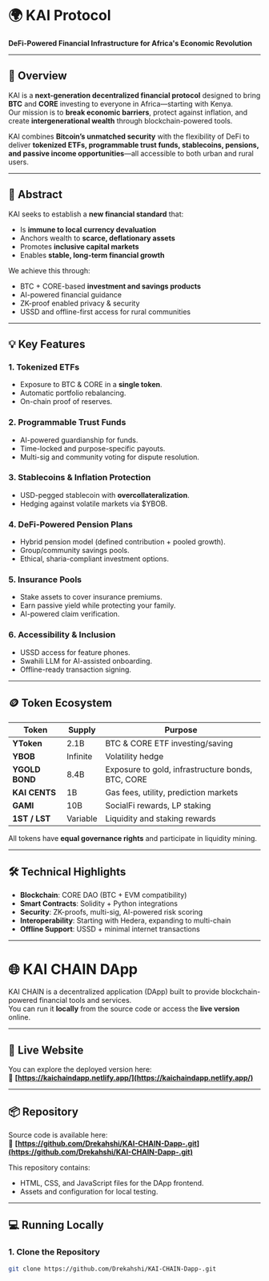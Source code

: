
# 🌍 KAI Protocol  
**DeFi-Powered Financial Infrastructure for Africa's Economic Revolution**

---

## 📌 Overview
KAI is a **next-generation decentralized financial protocol** designed to bring **BTC** and **CORE** investing to everyone in Africa—starting with Kenya.  
Our mission is to **break economic barriers**, protect against inflation, and create **intergenerational wealth** through blockchain-powered tools.

KAI combines **Bitcoin’s unmatched security** with the flexibility of DeFi to deliver **tokenized ETFs, programmable trust funds, stablecoins, pensions, and passive income opportunities**—all accessible to both urban and rural users.

---

## 🔹 Abstract
KAI seeks to establish a **new financial standard** that:
- Is **immune to local currency devaluation**
- Anchors wealth to **scarce, deflationary assets**
- Promotes **inclusive capital markets**  
- Enables **stable, long-term financial growth**

We achieve this through:
- BTC + CORE-based **investment and savings products**
- AI-powered financial guidance
- ZK-proof enabled privacy & security
- USSD and offline-first access for rural communities

---

## 💡 Key Features
### **1. Tokenized ETFs**
- Exposure to BTC & CORE in a **single token**.
- Automatic portfolio rebalancing.
- On-chain proof of reserves.

### **2. Programmable Trust Funds**
- AI-powered guardianship for funds.
- Time-locked and purpose-specific payouts.
- Multi-sig and community voting for dispute resolution.

### **3. Stablecoins & Inflation Protection**
- USD-pegged stablecoin with **overcollateralization**.
- Hedging against volatile markets via $YBOB.

### **4. DeFi-Powered Pension Plans**
- Hybrid pension model (defined contribution + pooled growth).
- Group/community savings pools.
- Ethical, sharia-compliant investment options.

### **5. Insurance Pools**
- Stake assets to cover insurance premiums.
- Earn passive yield while protecting your family.
- AI-powered claim verification.

### **6. Accessibility & Inclusion**
- USSD access for feature phones.
- Swahili LLM for AI-assisted onboarding.
- Offline-ready transaction signing.

---

## 🪙 Token Ecosystem
| Token       | Supply     | Purpose |
|-------------|-----------|---------|
| **YToken**  | 2.1B       | BTC & CORE ETF investing/saving |
| **YBOB**    | Infinite   | Volatility hedge |
| **YGOLD BOND** | 8.4B  | Exposure to gold, infrastructure bonds, BTC, CORE |
| **KAI CENTS** | 1B     | Gas fees, utility, prediction markets |
| **GAMI**    | 10B       | SocialFi rewards, LP staking |
| **1ST / LST** | Variable | Liquidity and staking rewards |

All tokens have **equal governance rights** and participate in liquidity mining.

---

## 🛠 Technical Highlights
- **Blockchain**: CORE DAO (BTC + EVM compatibility)
- **Smart Contracts**: Solidity + Python integrations
- **Security**: ZK-proofs, multi-sig, AI-powered risk scoring
- **Interoperability**: Starting with Hedera, expanding to multi-chain
- **Offline Support**: USSD + minimal internet transactions


---



# 🌐 KAI CHAIN DApp

KAI CHAIN is a decentralized application (DApp) built to provide blockchain-powered financial tools and services.  
You can run it **locally** from the source code or access the **live version** online.

---

## 🚀 Live Website

You can explore the deployed version here:  
🔗 **[https://kaichaindapp.netlify.app/](https://kaichaindapp.netlify.app/)**

---

## 📦 Repository

Source code is available here:  
🔗 **[https://github.com/Drekahshi/KAI-CHAIN-Dapp-.git](https://github.com/Drekahshi/KAI-CHAIN-Dapp-.git)**

This repository contains:
- HTML, CSS, and JavaScript files for the DApp frontend.
- Assets and configuration for local testing.

---

## 💻 Running Locally

### 1. Clone the Repository
```bash
git clone https://github.com/Drekahshi/KAI-CHAIN-Dapp-.git

